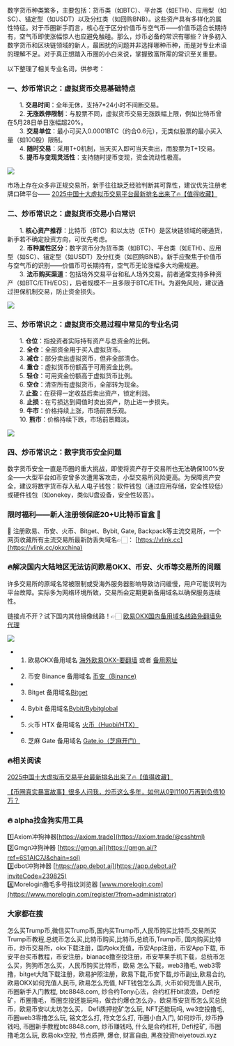 数字货币种类繁多，主要包括：货币类（如BTC）、平台类（如ETH）、应用型（如SC）、锚定型（如USDT）以及分红类（如回购BNB）。这些资产具有多样化的属性特征。对于币圈新手而言，核心在于区分价值币与空气币——价值币适合长期持有，空气币即使涨幅惊人也应避免触碰。那么，炒币必备的常识有哪些？许多初入数字货币和区块链领域的新人，最困扰的问题并非选择哪种币种，而是对专业术语的理解不足。对于真正想踏入币圈的小白来说，掌握致富所需的常识至关重要。

以下整理了相关专业名词，供参考：

### 一、炒币常识之：虚拟货币交易基础特点

　　1. **交易时间**：全年无休，支持7*24小时不间断交易。  
　　2. **无涨跌停限制**：与股票不同，虚拟货币交易无涨跌幅上限，例如比特币曾在5月28日单日涨幅超20%。  
　　3. **交易单位**：最小可买入0.0001BTC（约合0.6元），无类似股票的最小买入量（如100股）限制。  
　　4. **随时交易**：采用T+0机制，当天买入即可当天卖出，而股票为T+1交易。  
　　5. **提币与变现灵活性**：支持随时提币变现，资金流动性极高。  

[![](https://ac63e02.webp.li/20250414114001413.png)](https://btc8848.com/top-10-exchanges)

市场上存在众多非正规交易所，新手往往缺乏经验判断其可靠性，建议优先注册老牌口碑平台——
[2025中国十大虚拟币交易平台最新排名出来了🔥【值得收藏】](https://btc8848.com/top-10-exchanges/)

### 二、炒币常识之：虚拟货币交易小白常识

　　1. **核心资产推荐**：比特币（BTC）和以太坊（ETH）是区块链领域的硬通货，新手若不确定投资方向，可优先考虑。  
　　2. **币种属性区分**：数字货币分为货币类（如BTC）、平台类（如ETH）、应用型（如SC）、锚定型（如USDT）及分红类（如回购BNB）。新手应聚焦于价值币与空气币的识别——价值币可长期持有，空气币无论涨幅多大均需规避。  
　　3. **法币购买渠道**：包括场外交易平台和私人场外交易。前者通常支持多种资产（如BTC/ETH/EOS），后者规模不一且多限于BTC/ETH。为避免风险，建议通过担保机制交易，防止资金损失。  

[![](https://ac63e02.webp.li/20250414114351329.png)](https://btc8848.com/top-10-exchanges)

### 三、炒币常识之：虚拟货币交易过程中常见的专业名词

　　1. **仓位**：指投资者实际持有资产与总资金的比例。  
　　2. **全仓**：全部资金用于买入虚拟货币。  
　　3. **减仓**：部分卖出虚拟货币，但非全部清仓。  
　　4. **重仓**：虚拟货币份额高于可用资金比例。  
　　5. **轻仓**：可用资金份额高于虚拟货币比例。  
　　6. **空仓**：清空所有虚拟货币，全部转为现金。  
　　7. **止盈**：在获得一定收益后卖出资产，锁定利润。  
　　8. **止损**：在亏损达到阈值时卖出资产，防止进一步损失。  
　　9. **牛市**：价格持续上涨，市场前景乐观。  
　　10. **熊市**：价格持续下跌，市场前景黯淡。  

[![](https://ac63e02.webp.li/20250414114500414.png)](https://btc8848.com/top-10-exchanges)

### 四、炒币常识之：数字货币安全问题

数字货币安全一直是币圈的重大挑战，即使将资产存于交易所也无法确保100%安全——大型平台如币安曾多次遭黑客攻击，小型交易所风险更高。为保障资产安全，建议将数字货币存入私人电子钱包：软件钱包（通过应用存储，安全性较低）或硬件钱包（如onekey，类似U盘设备，安全性较高）。

### 限时福利——新人注册领保底20+U比特币盲盒 🎁
🎁 注册欧易、币安、火币、Bitget、Bybit, Gate, Backpack等主流交易所，一个网页收藏所有主流交易所最新防丢失域名👉🏻： [https://vlink.cc](https://vlink.cc/okxchina)

### 🔥解决国内大陆地区无法访问欧易OKX、币安、火币等交易所的问题
许多交易所的原域名常被限制或受海外服务器影响导致访问缓慢，用户可能误判为平台故障。实际多为网络环境所致，交易所会定期更新备用域名以确保服务连续性。

链接点不开？试下国内其他镜像线路！👉🏻 [欧易OKX国内备用域名线路免翻墙免代理](https://vlink.cc/okxcn)

[![](https://307e939.webp.li/20250812124552161.png)](https://vlink.cc/okxcn)

- 1. 欧易OKX备用域名 [海外欧易OKX-要翻墙](https://www.okx.com/join/76527935) 或者 [备用网址](https://www.oucnyi.net/zh-hans/join/76527935) 
- 2. 币安 Binance 备用域名 [币安（Binance)](https://accounts.binance.com/zh-CN/register?ref=36457687)
- 3. Bitget 备用域名[Bitget](https://www.bitget.com/zh-CN/referral/register?from=referral&clacCode=VRNEYUTR)
- 4. Bybit 备用域名[Bybit/Bybitglobal](https://www.bybitglobal.com/zh-MY/invite/?ref=VMKORMM)
- 5. 火币 HTX 备用域名 [火币（Huobi/HTX）](https://www.htx.com/invite/zh-cn/1f?invite_code=whf45223)
- 6. 芝麻 Gate 备用域名 [Gate.io（芝麻开门）](https://www.gate.io/zh/signup?ref_type=103&ref=A1ERAQ)

### 🔥相关阅读
[2025中国十大虚拟币交易平台最新排名出来了🔥【值得收藏】](https://btc8848.com/top-10-exchanges/)

[【币圈真实暴富故事】很多人问我，炒币这么多年，如何从0到1100万再到负债10万？](https://heiyetouzi.xyz/biquanstory001/)

### 🔥 alpha找金狗实用工具
1️⃣Axiom冲狗神器[https://axiom.trade](https://axiom.trade/@csshtml)  
2️⃣Gmgn冲狗神器 [https://gmgn.ai](https://gmgn.ai/?ref=6S1AIC7J&chain=sol)  
3️⃣dbot冲狗神器 [https://app.debot.ai](https://app.debot.ai?inviteCode=239825)  
4️⃣Morelogin撸毛多号指纹浏览器 [www.morelogin.com](https://www.morelogin.com/register/?from=administrator)  

### 大家都在搜
怎么买Trump币,微信买Trump币,国内买Trump币,人民币购买比特币,交易所买Trump币教程,总统币怎么买,比特币购买,比特币,总统币,Trump币, 国内购买比特币，炒币交易所，okx下载注册，国内okx充值，币安App注册，币安App下载, 币安平台买币教程，币安注册，bianace撸空投注册，币安苹果手机下载，总统币怎么买，狗狗币怎么买，人民币购买比特币，欧易 怎么下载，web3撸毛, web3零撸，bitget大陆下载注册，欧易护照注册，欧易下载,币安下载,炒币副业,欧易合约, 欧易OKX如何充值人民币, 欧易怎么充值, NFT钱包怎么弄, 火币如何充值人民币, 币圈新手入门教程, btc8848.com, 炒合约Tony心法，合约杠杆bit浪浪，Defi挖矿，币圈撸毛，币圈空投还能玩吗，做合约爆仓怎么办，欧易币安货币怎么买总统币，欧易币安以太坊怎么买， Defi质押挖矿怎么玩, NFT还能玩吗, we3空投撸毛, 币圈web3零撸怎么玩, 铭文怎么打, 符文怎么打, 币圈小白入门, 如何炒币, 炒币挣钱吗, 币圈新手教程btc8848.com, 炒币赚钱吗, 什么是合约杠杆, Defi挖矿, 币圈撸毛怎么玩, 欧易okx空投, 节点质押, 爆仓, 财富自由, 黑夜投资heiyetouzi.xyz